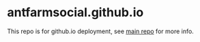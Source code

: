 # antfarmsocial.github.io

This repo is for github.io deployment, see [main repo](https://github.com/antfarmsocial/AntFarmSocial) for more info.
